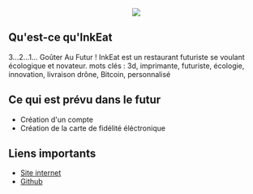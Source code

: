 <p align="center">
 <img src="https://i.imgur.com/X34NlKX.png">
</p>

## Qu'est-ce qu'InkEat
3...2...1... Goûter Au Futur !
InkEat est un restaurant futuriste se voulant écologique et novateur.
mots clés : 3d, imprimante, futuriste, écologie, innovation, livraison drône, Bitcoin, personnalisé

## Ce qui est prévu dans le futur
 - Création d'un compte
 - Création de la carte de fidélité éléctronique


## Liens importants
- [Site internet](https://github.com/Hidoyatmz/Projet-Site-Web)
- [Github](https://github.com/Hidoyatmz/Projet-Site-Web)




